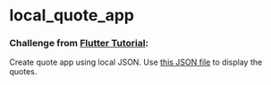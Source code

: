 # local_quote_app

### Challenge from [Flutter Tutorial](https://flutter-tutorial.net/working-with-assets/use-internet-json-in-flutter/):
Create quote app using local JSON. Use [this JSON file](https://jsonguide.technologychannel.org/quotes.json) to display the quotes.
